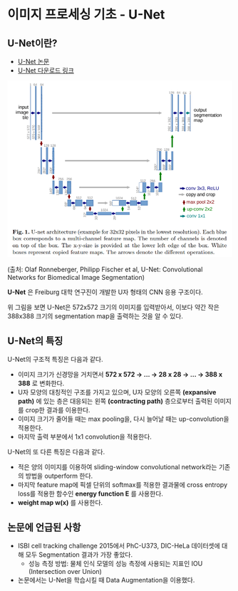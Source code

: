# 이미지 프로세싱 기초 - U-Net

## U-Net이란?

* [U-Net 논문](https://arxiv.org/pdf/1505.04597.pdf)
* [U-Net 다운로드 링크](https://lmb.informatik.uni-freiburg.de/people/ronneber/u-net/)

![U-Net의 구조](./images/U-Net_1.PNG)

(출처: Olaf Ronneberger, Philipp Fischer et al, U-Net: Convolutional Networks for Biomedical Image Segmentation)

**U-Net** 은 Freiburg 대학 연구진이 개발한 U자 형태의 CNN 응용 구조이다.

위 그림을 보면 U-Net은 572x572 크기의 이미지를 입력받아서, 이보다 약간 작은 388x388 크기의 segmentation map을 출력하는 것을 알 수 있다.

## U-Net의 특징

U-Net의 구조적 특징은 다음과 같다.
* 이미지 크기가 신경망을 거치면서 **572 x 572 -> ... -> 28 x 28 -> ... -> 388 x 388** 로 변화한다.
* U자 모양의 대칭적인 구조를 가지고 있으며, U자 모양의 오른쪽 **(expansive path)** 에 있는 층은 대응되는 왼쪽 **(contracting path)** 층으로부터 출력된 이미지를 crop한 결과를 이용한다.
* 이미지 크기가 줄어들 때는 max pooling을, 다시 늘어날 때는 up-convolution을 적용한다.
* 마지막 출력 부분에서 1x1 convolution을 적용한다.

U-Net의 또 다른 특징은 다음과 같다.
* 적은 양의 이미지를 이용하여 sliding-window convolutional network라는 기존의 방법을 outperform 한다.
* 마지막 feature map에 픽셀 단위의 softmax를 적용한 결과물에 cross entropy loss를 적용한 함수인 **energy function E** 를 사용한다.
* **weight map w(x)** 를 사용한다.

## 논문에 언급된 사항
* ISBI cell tracking challenge 2015에서 PhC-U373, DIC-HeLa 데이터셋에 대해 모두 Segmentation 결과가 가장 좋았다.
  * 성능 측정 방법: 물체 인식 모델의 성능 측정에 사용되는 지표인 IOU (Intersection over Union)
* 논문에서는 U-Net을 학습시킬 때 Data Augmentation을 이용했다.
